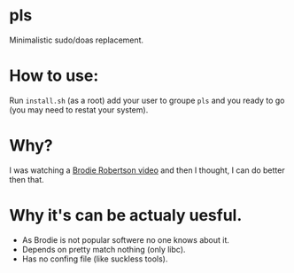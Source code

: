 # pls
Minimalistic sudo/doas replacement.

# How to use:
Run `install.sh` (as a root) add your user to groupe `pls` and you ready to go
(you may need to restat your system).

# Why?
I was watching a [Brodie Robertson video](https://www.youtube.com/watch?v=7abih61ht-I)
and then I thought, I can do better then that.

# Why it's can be actualy uesful.
- As Brodie is not popular softwere no one knows about it.
- Depends on pretty match nothing (only libc).
- Has no confing file (like suckless tools).
